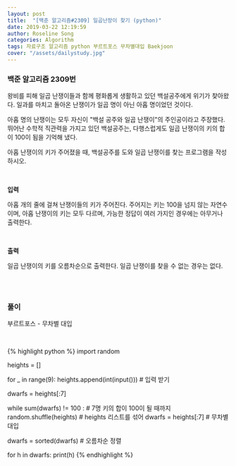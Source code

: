 ```yaml
---
layout: post
title:  "[백준 알고리즘#2309] 일곱난장이 찾기 (python)"
date: 2019-03-22 12:19:59
author: Roseline Song
categories: Algorithm
tags: 자료구조 알고리즘 python 부르트포스 무차별대입 Baekjoon
cover: "/assets/dailystudy.jpg"
---
```


### 백준 알고리즘 2309번

왕비를 피해 일곱 난쟁이들과 함께 평화롭게 생활하고 있던 백설공주에게 위기가 찾아왔다. 일과를 마치고 돌아온 난쟁이가 일곱 명이 아닌 아홉 명이었던 것이다.

아홉 명의 난쟁이는 모두 자신이 "백설 공주와 일곱 난쟁이"의 주인공이라고 주장했다. 뛰어난 수학적 직관력을 가지고 있던 백설공주는, 다행스럽게도 일곱 난쟁이의 키의 합이 100이 됨을 기억해 냈다.

아홉 난쟁이의 키가 주어졌을 때, 백설공주를 도와 일곱 난쟁이를 찾는 프로그램을 작성하시오.

<br>

**입력**

아홉 개의 줄에 걸쳐 난쟁이들의 키가 주어진다. 주어지는 키는 100을 넘지 않는 자연수이며, 아홉 난쟁이의 키는 모두 다르며, 가능한 정답이 여러 가지인 경우에는 아무거나 출력한다.

<br>

**출력**

일곱 난쟁이의 키를 오름차순으로 출력한다. 일곱 난쟁이를 찾을 수 없는 경우는 없다.

<br>
<br>

### 풀이 

부르트포스 - 무차별 대입

<br>

{% highlight python %}
import random

heights = []

for _ in range(9):
    heights.append(int(input())) # 입력 받기

dwarfs = heights[:7]

while sum(dwarfs) != 100 : # 7명 키의 합이 100이 될 때까지
    random.shuffle(heights) # heights 리스트를 섞어
    dwarfs = heights[:7] # 무차별 대입
    
dwarfs = sorted(dwarfs) # 오름차순 정렬

for h in dwarfs:
    print(h)
{% endhighlight %}
